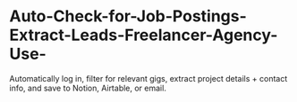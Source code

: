 # Auto-Check-for-Job-Postings-Extract-Leads-Freelancer-Agency-Use-
Automatically log in, filter for relevant gigs, extract project details + contact info, and save to Notion, Airtable, or email.
